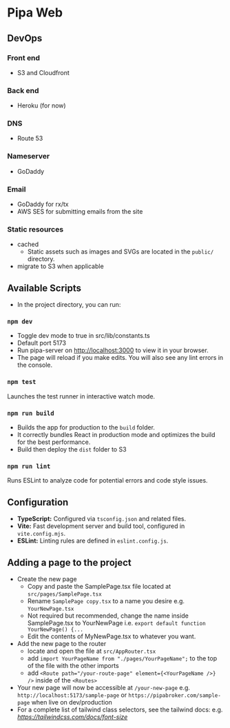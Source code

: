 # Pipa Web

## DevOps

### Front end

- S3 and Cloudfront

### Back end

- Heroku (for now)

### DNS

- Route 53

### Nameserver

- GoDaddy

### Email

- GoDaddy for rx/tx
- AWS SES for submitting emails from the site

### Static resources

- cached
  - Static assets such as images and SVGs are located in the `public/` directory.
- migrate to S3 when applicable

## Available Scripts

- In the project directory, you can run:

### `npm dev`

- Toggle dev mode to true in src/lib/constants.ts
- Default port 5173
- Run pipa-server on [http://localhost:3000](http://localhost:3000) to view it in your browser.
- The page will reload if you make edits. You will also see any lint errors in the console.

### `npm test`

Launches the test runner in interactive watch mode.

### `npm run build`

- Builds the app for production to the `build` folder.
- It correctly bundles React in production mode and optimizes the build for the best performance.
- Build then deploy the `dist` folder to S3

### `npm run lint`

Runs ESLint to analyze code for potential errors and code style issues.

## Configuration

- **TypeScript:** Configured via `tsconfig.json` and related files.
- **Vite:** Fast development server and build tool, configured in `vite.config.mjs`.
- **ESLint:** Linting rules are defined in `eslint.config.js`.

## Adding a page to the project

- Create the new page
  - Copy and paste the SamplePage.tsx file located at `src/pages/SamplePage.tsx`
  - Rename `SamplePage copy.tsx` to a name you desire e.g. `YourNewPage.tsx`
  - Not required but recommended, change the name inside SamplePage.tsx to YourNewPage i.e. `export default function YourNewPage() {...`
  - Edit the contents of MyNewPage.tsx to whatever you want.
- Add the new page to the router
  - locate and open the file at `src/AppRouter.tsx`
  - add `import YourPageName from "./pages/YourPageName";` to the top of the file with the other imports
  - add `<Route path="/your-route-page" element={<YourPageName />} />` inside of the `<Routes>`
- Your new page will now be accessible at `/your-new-page` e.g. `http://localhost:5173/sample-page` or `https://pipabroker.com/sample-page` when live on dev/production
- For a complete list of tailwind class selectors, see the tailwind docs: e.g. *https://tailwindcss.com/docs/font-size*
